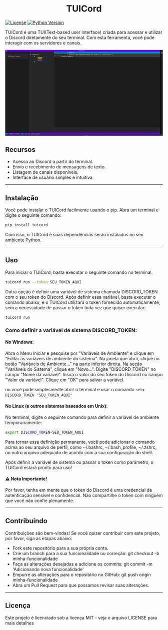<h1 align="center">TUICord</h1>

[![License](https://img.shields.io/badge/License-MIT-purple.svg)](https://opensource.org/licenses/MIT)
[![Python Version](https://img.shields.io/badge/python-^3.9-purple)](https://www.python.org/downloads/release/python-390/)

TUICord é uma TUI(Text-based user interface) criada para acessar e utilizar o
Discord diretamente do seu terminal. Com esta ferramenta, você pode interagir
com os servidores e canais.

![TUICord Screenshot](img.png)

## Recursos

- Acesso ao Discord a partir do terminal.
- Envio e recebimento de mensagens de texto.
- Listagem de canais disponíveis.
- Interface de usuário simples e intuitiva.

---

## Instalação

Você pode instalar o TUICord facilmente usando o pip. Abra um terminal e digite
o seguinte comando:

````bash
pip install tuicord
````

Com isso, o TUICord e suas dependências serão instalados no seu ambiente
Python.


___

## Uso

Para iniciar o TUICord, basta executar o seguinte comando no terminal:

````bash
tuicord run --token SEU_TOKEN_AQUI
````

Outra opção é definir uma variável de sistema chamada DISCORD_TOKEN com o seu
token do Discord. Após definir essa variável, basta executar o comando
abaixo, e o TUICord utilizará o token fornecido automaticamente, sem a
necessidade de passar o token toda vez que quiser executar:

````bash
tuicord run
````

### Como definir a variável de sistema DISCORD_TOKEN:

#### No Windows:

Abra o Menu Iniciar e pesquise por "Variáveis de Ambiente" e clique em "Editar
as variáveis de ambiente do sistema".
Na janela que abrir, clique no botão "Variáveis de Ambiente..." na parte
inferior direita.
Na seção "Variáveis do Sistema", clique em "Novo...".
Digite "DISCORD_TOKEN" no campo "Nome da variável".
Insira o valor do seu token do Discord no campo "Valor da variável".
Clique em "OK" para salvar a variável.

ou vocè pode simplesmente abrir o terminal e usar o
comando `setx DISCORD_TOKEN "SEU_TOKEN_AQUI"`

#### No Linux (e outros sistemas baseados em Unix):

No terminal, digite o seguinte comando para definir a variável de ambiente
temporariamente:

````bash
export DISCORD_TOKEN=SEU_TOKEN_AQUI
````
Para tornar essa definição permanente, você pode adicionar o comando acima ao
seu arquivo de perfil, como ~/.bashrc, ~/.bash_profile, ~/.zshrc, ou outro
arquivo adequado de acordo com a sua configuração do shell.

Após definir a variável de sistema ou passar o token como parâmetro, o TUICord
estará pronto para uso!

#### :warning: Nota Importante!

Por favor, tenha em mente que o token do Discord é uma credencial de autenticação sensível e confidencial. Não compartilhe o token com ninguém que você não confie plenamente. 

---

## Contribuindo
Contribuições são bem-vindas! Se você quiser contribuir com este projeto, por favor, siga as etapas abaixo:

- Fork este repositório para a sua própria conta.
- Crie um branch para a sua funcionalidade ou correção: git checkout -b minha-funcionalidade
- Faça as alterações desejadas e adicione os commits: git commit -m 'Adicionando nova funcionalidade'
- Empurre as alterações para o repositório no GitHub: git push origin minha-funcionalidade
- Abra um Pull Request para que possamos revisar suas alterações.

---

## Licença
Este projeto é licenciado sob a licença MIT - veja o arquivo LICENSE para mais detalhes


